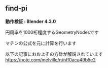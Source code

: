 ## find-pi
**動作検証 : Blender 4.3.0**

円周率を1000桁程度するGeometryNodesです

マチンの公式を元に計算を行います

以下の記事におおよその方針が解説されています  
https://note.com/melville/n/nff0aca49b5e2